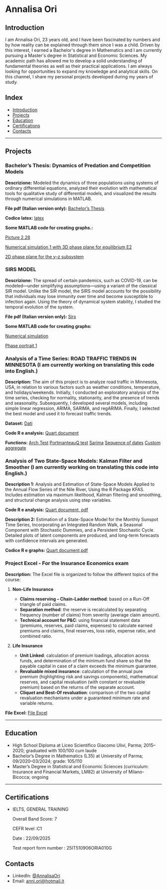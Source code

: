 # Annalisa Ori   

## Introduction  
I am Annalisa Ori, 23 years old, and I have been fascinated by numbers and by how reality can be explained through them since I was a child.
Driven by this interest, I earned a Bachelor's degree in Mathematics and I am currently pursuing a Master's degree in Statistical and Economic Sciences. My academic path has allowed me to develop a solid understanding of fundamental theories as well as their practical applications.
I am always looking for opportunities to expand my knowledge and analytical skills. On this channel, I share my personal projects developed during my years of study.



## Index  
- [Introduction](#Introduction) 
- [Projects](#Projects)  
- [Education](#Education)  
- [Certifications](#Certifications)
- [Contacts](#Contacts)

---

## Projects 


###  Bachelor’s Thesis: Dynamics of Predation and Competition Models

**Descrizione:** Modeled the dynamics of three populations using systems of ordinary differential equations, analyzed their evolution with mathematical tools for qualitative study of differential models, and visualized the results through numerical simulations in MATLAB.

**File pdf (Italian version only):** [Bachelor’s Thesis](https://github.com/AnnalisaOri/Progetti/blob/main/Tesi%20triennale)

**Codice latex:** [latex](https://github.com/AnnalisaOri/Progetti/blob/main/latex.tex)

**Some MATLAB code for creating graphs.:** 

[Picture 2.28](https://github.com/AnnalisaOri/Progetti/blob/main/Figura2-28.m)

[Numerical simulation 1 with 3D phase plane for equilibrium E2](https://github.com/AnnalisaOri/Progetti/blob/main/sim1_E2stabile.asv)

[2D phase plane for the y–z subsystem](https://github.com/AnnalisaOri/Progetti/blob/main/piano_yz_specialista.m)


### SIRS MODEL

**Descrizione:**  The spread of certain pandemics, such as COVID-19, can be modeled—under simplifying assumptions—using a variant of the classical SIR model. Unlike the SIR model, the SIRS model accounts for the possibility that individuals may lose immunity over time and become susceptible to infection again. Using the theory of dynamical system stability, I studied the temporal evolution of the system.

**File pdf (Italian version only):** [Sirs](https://github.com/AnnalisaOri/Progetti/blob/main/SIRS.pdf)

**Some MATLAB code for creating graphs:** 

[Numerical simulation](https://github.com/AnnalisaOri/Progetti/blob/main/Simulazione_2%5C3D.m)

[Phase portrait 1](https://github.com/AnnalisaOri/Progetti/blob/main/ritrattodifase1.m)




### Analysis of a Time Series: ROAD TRAFFIC TRENDS IN MINNESOTA (I am currently working on translating this code into English.)

**Description:** The aim of this project is to analyze road traffic in Minnesota, USA, in relation to various factors such as weather conditions, temperature, and holidays/weekends. Initially, I conducted an exploratory analysis of the time series, checking for normality, stationarity, and the presence of trends and seasonality. Subsequently, I developed several models, including simple linear regression, ARIMA, SARIMA, and regARIMA. Finally, I selected the best model and used it to forecast traffic trends.

**Dataset:** [Dati](https://github.com/AnnalisaOri/Progetti/blob/main/Metro_Interstate_Traffic_Volume.csv)

**Code R e analysis:** [Quart document](https://github.com/AnnalisaOri/Progetti/blob/main/Analisi%20di%20una%20serie%20storica%20.pdf)

**Functions:** [Arch Test](https://github.com/AnnalisaOri/Progetti/blob/main/FN%20-%20ARCHTest.txt)
[PortmanteauQ test](https://github.com/AnnalisaOri/Progetti/blob/main/FN%20-%20AutoPortmanteauQ.txt)
[Sarima](https://github.com/AnnalisaOri/Progetti/blob/main/FN%20-%20PerfMetr_SARIMA.txt)
[Sequence of dates](https://github.com/AnnalisaOri/Progetti/blob/main/FN%20-%20Sequence%20of%20dates.txt)
[Custom aggregate](https://github.com/AnnalisaOri/Progetti/blob/main/FN%20-%20TS_custom_aggregate.txt)


### Analysis of Two State-Space Models: Kalman Filter and Smoother (I am currently working on translating this code into English.)

**Description 1:** Analysis and Estimation of State-Space Models Applied to the Annual Flow Series of the Nile River, Using the R Package KFAS.
Includes estimation via maximum likelihood, Kalman filtering and smoothing, and structural change analysis using step variables.

**Code R e analysis:** [Quart document, pdf](https://github.com/AnnalisaOri/Progetti/blob/main/StateSpaceModels.pdf)

**Description 2:** Estimation of a State-Space Model for the Monthly Sunspot Time Series, Incorporating an Integrated Random Walk, a Seasonal Component with Stochastic Dummies, and a Persistent Stochastic Cycle.
Detailed plots of latent components are produced, and long-term forecasts with confidence intervals are generated.

**Codice R e graphs:** [Quart document,pdf](https://github.com/AnnalisaOri/Progetti/blob/main/sunspots.pdf)


### Project Excel - For the Insurance Economics exam

**Description:** The Excel file is organized to follow the different topics of the course:
1. **Non-Life Insurance**
   - **Claims reserving – Chain-Ladder method**: based on a Run-Off triangle of paid claims.
   - **Separation method**: the reserve is recalculated by separating frequency (number of claims) from severity (average claim amount).  
   - **Technical account for P&C**: using financial statement data (premiums, reserves, paid claims, expenses) to calculate earned premiums and claims, final reserves, loss ratio, expense ratio, and combined ratio. 


2. **Life Insurance**  
   - **Unit Linked**: calculation of premium loadings, allocation across funds, and determination of the minimum fund share so that the payable capital in case of a claim exceeds the minimum guarantee.
   - **Revaluable mixed insurance**: calculation of the annual pure premium (highlighting risk and savings components), mathematical reserves, and capital revaluation (with constant or revaluable premium) based on the returns of the separate account. 
   - **Cliquet and Best-Of revaluation**: comparison of the two capital revaluation mechanisms under a guaranteed minimum rate and variable returns.

**File Excel:**  [File Excel](https://github.com/AnnalisaOri/Progetti/blob/main/assicurazionieng.xlsx)

---

## Education
- High School Diploma at Liceo Scientifico Giacomo Ulivi, Parma; 2015–2020; graduated with 100/100 cum laude
- Bachelor’s Degree in Mathematics (L35) at University of Parma; 09/2020–03/2024; grade: 105/110
- Master’s Degree in Statistical and Economic Sciences (curriculum: Insurance and Financial Markets, LM82) at University of Milano-Bicocca; ongoing

---
## Certifications
- IELTS, GENERAL TRAINING
  
  Overall Band Score: 7
  
  CEFR level :C1
  
  Date : 22/09/2025
  
  Test report form number : 25IT510906ORIA010G

  

## Contacts
- LinkedIn: [@AnnalisaOri](https://www.linkedin.com/in/annalisa-ori-92b436292)
- Email: anni.ori@hotmail.it


